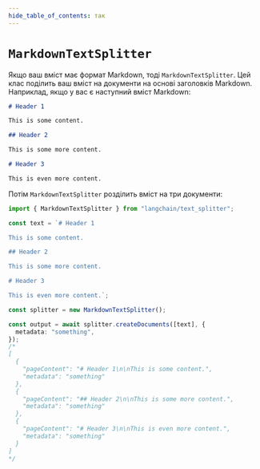 ```yaml
---
hide_table_of_contents: так
---
```


#  `MarkdownTextSplitter`

Якщо ваш вміст має формат Markdown, тоді `MarkdownTextSplitter`. Цей клас поділить ваш вміст на документи на основі заголовків Markdown. Наприклад, якщо у вас є наступний вміст Markdown:


```markdown
# Header 1

This is some content.

## Header 2

This is some more content.

# Header 3

This is even more content.
```

Потім `MarkdownTextSplitter` розділить вміст на три документи:


```typescript
import { MarkdownTextSplitter } from "langchain/text_splitter";

const text = `# Header 1

This is some content.

## Header 2

This is some more content.

# Header 3

This is even more content.`;

const splitter = new MarkdownTextSplitter();

const output = await splitter.createDocuments([text], {
  metadata: "something",
});
/*
[
  {
    "pageContent": "# Header 1\n\nThis is some content.",
    "metadata": "something"
  },
  {
    "pageContent": "## Header 2\n\nThis is some more content.",
    "metadata": "something"
  },
  {
    "pageContent": "# Header 3\n\nThis is even more content.",
    "metadata": "something"
  }
]
*/
```
